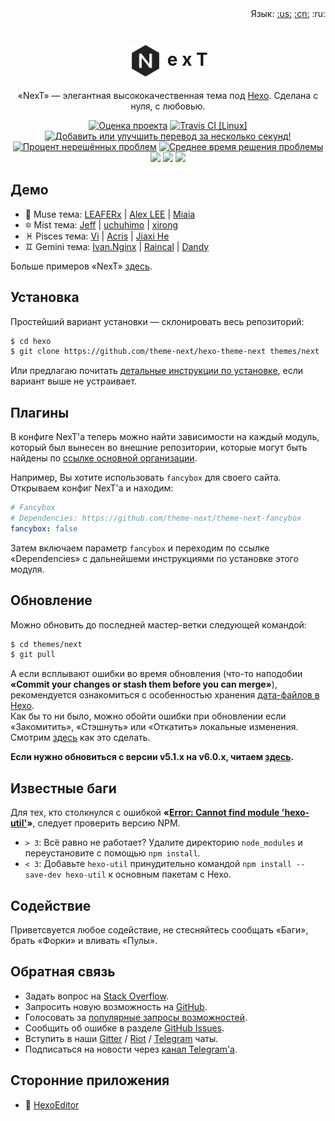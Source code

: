 <div align="right">Язык: <a title="Английский" href="../../README.md">:us:</a>
<a title="Китайский" href="../../docs/zh-CN/README.md">:cn:</a>
:ru:</div>

# <div align="center"><a title="Перейти на сайт" href="https://theme-next.org"><img align="center" width="56" height="56" src="https://raw.githubusercontent.com/theme-next/hexo-theme-next/master/source/images/logo.svg?sanitize=true"></a> e x T</div>

<p align="center">«NexT» — элегантная высококачественная тема под <a href="http://hexo.io">Hexo</a>. Сделана с нуля, с любовью.</p>

<p align="center">
  <a href="https://www.codacy.com/app/theme-next/hexo-theme-next?utm_source=github.com&amp;utm_medium=referral&amp;utm_content=theme-next/hexo-theme-next&amp;utm_campaign=Badge_Grade"><img src="https://api.codacy.com/project/badge/Grade/72f7fe7609c2438a92069f448e5a341a" title="Оценка проекта"></a>
  <a href="https://travis-ci.org/theme-next/hexo-theme-next?branch=master"><img src="https://travis-ci.org/theme-next/hexo-theme-next.svg?branch=master" title="Travis CI [Linux]"></a>
  <a href="https://crwd.in/theme-next"><img src="https://d322cqt584bo4o.cloudfront.net/theme-next/localized.svg" title="Добавить или улучшить перевод за несколько секунд!"></a>
  <a href="https://github.com/theme-next/hexo-theme-next/issues"><img src="http://isitmaintained.com/badge/open/theme-next/hexo-theme-next.svg" title="Процент нерешённых проблем"></a>
  <a href="https://github.com/theme-next/hexo-theme-next/issues"><img src="http://isitmaintained.com/badge/resolution/theme-next/hexo-theme-next.svg" title="Среднее время решения проблемы"></a>
  <a href="https://github.com/theme-next/hexo-theme-next/releases"><img src="https://badge.fury.io/gh/theme-next%2Fhexo-theme-next.svg"></a>
  <a href="http://hexo.io"><img src="https://img.shields.io/badge/hexo-%3E%3D%203.5.0-blue.svg"></a>
  <a href="https://github.com/theme-next/hexo-theme-next/blob/master/LICENSE.md"><img src="https://img.shields.io/badge/license-%20AGPL-blue.svg"></a>
</p>

## Демо

* :heart_decoration: Muse тема: [LEAFERx](https://leaferx.online) | [Alex LEE](http://saili.science) | [Miaia](https://11.tt)
* :six_pointed_star: Mist тема: [Jeff](https://blog.zzbd.org) | [uchuhimo](http://uchuhimo.me) | [xirong](http://www.ixirong.com)
* :pisces: Pisces тема: [Vi](http://notes.iissnan.com) | [Acris](https://acris.me) | [Jiaxi He](http://jiaxi.io)
* :gemini: Gemini тема: [Ivan.Nginx](https://almostover.ru) | [Raincal](https://raincal.com) | [Dandy](https://dandyxu.me)

Больше примеров «NexT» [здесь](https://github.com/iissnan/hexo-theme-next/issues/119).

## Установка

Простейший вариант установки — склонировать весь репозиторий:

   ```sh
   $ cd hexo
   $ git clone https://github.com/theme-next/hexo-theme-next themes/next
   ```

Или предлагаю почитать [детальные инструкции по установке][docs-installation-url], если вариант выше не устраивает.

## Плагины

В конфиге NexT'а теперь можно найти зависимости на каждый модуль, который был вынесен во внешние репозитории, которые могут быть найдены по [ссылке основной организации](https://github.com/theme-next).

Например, Вы хотите использовать `fancybox` для своего сайта. Открываем конфиг NexT'а и находим:

```yml
# Fancybox
# Dependencies: https://github.com/theme-next/theme-next-fancybox
fancybox: false
```

Затем включаем параметр `fancybox` и переходим по ссылке «Dependencies» с дальнейшеми инструкциями по установке этого модуля.

## Обновление

Можно обновить до последней мастер-ветки следующей командой:

```sh
$ cd themes/next
$ git pull
```

А если всплывают ошибки во время обновления (что-то наподобии **«Commit your changes or stash them before you can merge»**), рекомендуется ознакомиться с особенностью хранения [дата-файлов в Hexo][docs-data-files-url].\
Как бы то ни было, можно обойти ошибки при обновлении если «Закомитить», «Стэшнуть» или «Откатить» локальные изменения. Смотрим  [здесь](https://stackoverflow.com/a/15745424/5861495) как это сделать.

**Если нужно обновиться с версии v5.1.x на v6.0.x, читаем [здесь][docs-update-5-1-x-url].**

## Известные баги

Для тех, кто столкнулся с ошибкой **«[Error: Cannot find module 'hexo-util'](https://github.com/iissnan/hexo-theme-next/issues/1490)»**, следует проверить версию NPM.

* `> 3`: Всё равно не работает? Удалите директорию `node_modules` и переустановите с помощью `npm install`.
* `< 3`: Добавьте `hexo-util` принудительно командой `npm install --save-dev hexo-util` к основным пакетам с Hexo.

## Содействие

Приветсвуется любое содействие, не стесняйтесь сообщать «Баги», брать «Форки» и вливать «Пулы».

## Обратная связь

* Задать вопрос на [Stack Overflow][stack-url].
* Запросить новую возможность на [GitHub][contributing-url].
* Голосовать за [популярные запросы возможностей][feat-req-vote-url].
* Сообщить об ошибке в разделе [GitHub Issues][issues-url].
* Вступить в наши [Gitter][gitter-url] / [Riot][riot-url] / [Telegram][t-chat-url] чаты.
* Подписаться на новости через [канал Telegram'а][t-news-url].

## Сторонние приложения

* :triangular_flag_on_post: <a title="Маркдаун Редактор под Hexo" href="https://github.com/zhuzhuyule/HexoEditor" target="_blank">HexoEditor</a>

[browser-image]: https://img.shields.io/badge/browser-%20chrome%20%7C%20firefox%20%7C%20opera%20%7C%20safari%20%7C%20ie%20%3E%3D%209-lightgrey.svg
[browser-url]: https://www.browserstack.com

[stack-url]: https://stackoverflow.com/questions/tagged/theme-next
[contributing-url]: https://github.com/theme-next/hexo-theme-next/blob/master/.github/CONTRIBUTING.md
[feat-req-vote-url]: https://github.com/theme-next/hexo-theme-next/issues?q=is%3Aopen+is%3Aissue+label%3Afeature-request+sort%3Areactions-%2B1-desc
[issues-url]: https://github.com/theme-next/hexo-theme-next/issues

[gitter-url]: https://gitter.im/theme-next
[riot-url]: https://riot.im/app/#/room/#NexT:matrix.org
[t-chat-url]: https://t.me/theme_next
[t-news-url]: https://t.me/theme_next_news

<!--[rel-image]: https://img.shields.io/github/release/theme-next/hexo-theme-next.svg-->
<!--[rel-image]: https://badge.fury.io/gh/theme-next%2Fhexo-theme-next.svg-->
<!--[mnt-image]: https://img.shields.io/maintenance/yes/2018.svg-->

[download-latest-url]: https://github.com/theme-next/hexo-theme-next/archive/master.zip
[releases-latest-url]: https://github.com/theme-next/hexo-theme-next/releases/latest
<!--[releases-url]: https://github.com/theme-next/hexo-theme-next/releases-->
[tags-url]: https://github.com/theme-next/hexo-theme-next/tags
[commits-url]: https://github.com/theme-next/hexo-theme-next/commits/master

[docs-installation-url]: https://github.com/theme-next/hexo-theme-next/blob/master/docs/ru/INSTALLATION.md
[docs-data-files-url]: https://github.com/theme-next/hexo-theme-next/blob/master/docs/ru/DATA-FILES.md
[docs-update-5-1-x-url]: https://github.com/theme-next/hexo-theme-next/blob/master/docs/ru/UPDATE-FROM-5.1.X.md
